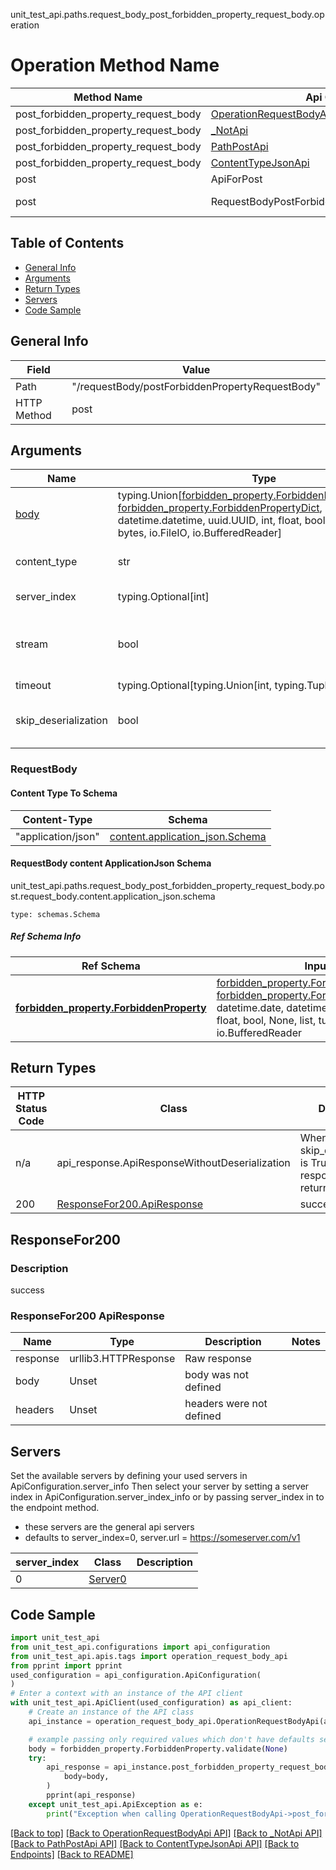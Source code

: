 unit_test_api.paths.request_body_post_forbidden_property_request_body.operation
# Operation Method Name

| Method Name | Api Class | Notes |
| ----------- | --------- | ----- |
| post_forbidden_property_request_body | [OperationRequestBodyApi](../../apis/tags/operation_request_body_api.md) | This api is only for tag=operation.requestBody |
| post_forbidden_property_request_body | [_NotApi](../../apis/tags/_not_api.md) | This api is only for tag=not |
| post_forbidden_property_request_body | [PathPostApi](../../apis/tags/path_post_api.md) | This api is only for tag=path.post |
| post_forbidden_property_request_body | [ContentTypeJsonApi](../../apis/tags/content_type_json_api.md) | This api is only for tag=contentType_json |
| post | ApiForPost | This api is only for this endpoint |
| post | RequestBodyPostForbiddenPropertyRequestBody | This api is only for path=/requestBody/postForbiddenPropertyRequestBody |

## Table of Contents
- [General Info](#general-info)
- [Arguments](#arguments)
- [Return Types](#return-types)
- [Servers](#servers)
- [Code Sample](#code-sample)

## General Info
| Field | Value |
| ----- | ----- |
| Path | "/requestBody/postForbiddenPropertyRequestBody" |
| HTTP Method | post |

## Arguments

Name | Type | Description  | Notes
------------- | ------------- | ------------- | -------------
[body](#requestbody) | typing.Union[[forbidden_property.ForbiddenPropertyDictInput](../../components/schema/forbidden_property.md#forbiddenpropertydictinput), [forbidden_property.ForbiddenPropertyDict](../../components/schema/forbidden_property.md#forbiddenpropertydict), str, datetime.date, datetime.datetime, uuid.UUID, int, float, bool, None, list, tuple, bytes, io.FileIO, io.BufferedReader] | required |
content_type | str | optional, default is 'application/json' | Selects the schema and serialization of the request body. value must be one of ['application/json']
server_index | typing.Optional[int] | default is None | Allows one to select a different [server](#servers). If not None, must be one of [0]
stream | bool | default is False | if True then the response.content will be streamed and loaded from a file like object. When downloading a file, set this to True to force the code to deserialize the content to a FileSchema file
timeout | typing.Optional[typing.Union[int, typing.Tuple]] | default is None | the timeout used by the rest client
skip_deserialization | bool | default is False | when True, headers and body will be unset and an instance of api_response.ApiResponseWithoutDeserialization will be returned

### RequestBody

#### Content Type To Schema
Content-Type | Schema
------------ | -------
"application/json" | [content.application_json.Schema](#requestbody-content-applicationjson-schema)

#### RequestBody content ApplicationJson Schema
unit_test_api.paths.request_body_post_forbidden_property_request_body.post.request_body.content.application_json.schema
```
type: schemas.Schema
```

##### Ref Schema Info
Ref Schema | Input Type | Output Type
---------- | ---------- | -----------
[**forbidden_property.ForbiddenProperty**](../../components/schema/forbidden_property.md) | [forbidden_property.ForbiddenPropertyDictInput](../../components/schema/forbidden_property.md#forbiddenpropertydictinput), [forbidden_property.ForbiddenPropertyDict](../../components/schema/forbidden_property.md#forbiddenpropertydict), str, datetime.date, datetime.datetime, uuid.UUID, int, float, bool, None, list, tuple, bytes, io.FileIO, io.BufferedReader | [forbidden_property.ForbiddenPropertyDict](../../components/schema/forbidden_property.md#forbiddenpropertydict), str, float, int, bool, None, tuple, bytes, io.FileIO

## Return Types

HTTP Status Code | Class | Description
------------- | ------------- | -------------
n/a | api_response.ApiResponseWithoutDeserialization | When skip_deserialization is True this response is returned
200 | [ResponseFor200.ApiResponse](#responsefor200-apiresponse) | success

## ResponseFor200

### Description
success

### ResponseFor200 ApiResponse
Name | Type | Description  | Notes
------------- | ------------- | ------------- | -------------
response | urllib3.HTTPResponse | Raw response |
body | Unset | body was not defined |
headers | Unset | headers were not defined |

## Servers

Set the available servers by defining your used servers in ApiConfiguration.server_info
Then select your server by setting a server index in ApiConfiguration.server_index_info or by
passing server_index in to the endpoint method.
- these servers are the general api servers
- defaults to server_index=0, server.url = https://someserver.com/v1

server_index | Class | Description
------------ | ----- | ------------
0 | [Server0](../../servers/server_0.md) |

## Code Sample

```python
import unit_test_api
from unit_test_api.configurations import api_configuration
from unit_test_api.apis.tags import operation_request_body_api
from pprint import pprint
used_configuration = api_configuration.ApiConfiguration(
)
# Enter a context with an instance of the API client
with unit_test_api.ApiClient(used_configuration) as api_client:
    # Create an instance of the API class
    api_instance = operation_request_body_api.OperationRequestBodyApi(api_client)

    # example passing only required values which don't have defaults set
    body = forbidden_property.ForbiddenProperty.validate(None)
    try:
        api_response = api_instance.post_forbidden_property_request_body(
            body=body,
        )
        pprint(api_response)
    except unit_test_api.ApiException as e:
        print("Exception when calling OperationRequestBodyApi->post_forbidden_property_request_body: %s\n" % e)
```

[[Back to top]](#top)
[[Back to OperationRequestBodyApi API]](../../apis/tags/operation_request_body_api.md)
[[Back to _NotApi API]](../../apis/tags/_not_api.md)
[[Back to PathPostApi API]](../../apis/tags/path_post_api.md)
[[Back to ContentTypeJsonApi API]](../../apis/tags/content_type_json_api.md)
[[Back to Endpoints]](../../../README.md#Endpoints) [[Back to README]](../../../README.md)